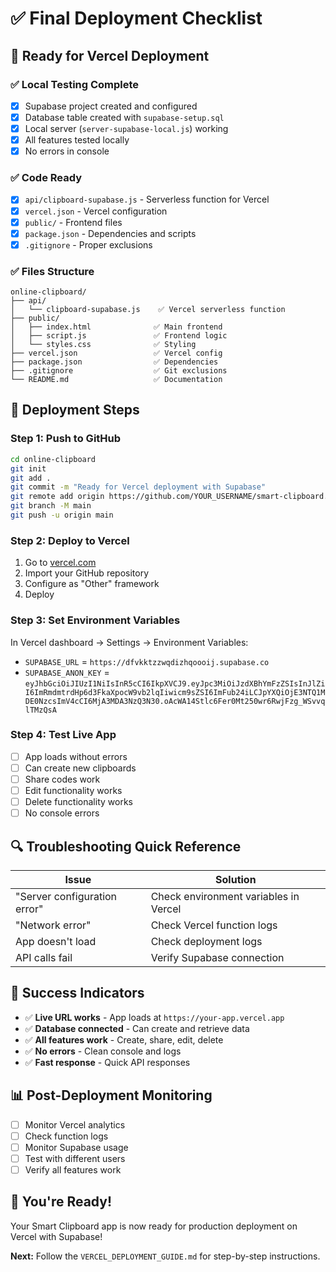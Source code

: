 # ✅ Final Deployment Checklist

## 🎯 **Ready for Vercel Deployment**

### **✅ Local Testing Complete**
- [x] Supabase project created and configured
- [x] Database table created with `supabase-setup.sql`
- [x] Local server (`server-supabase-local.js`) working
- [x] All features tested locally
- [x] No errors in console

### **✅ Code Ready**
- [x] `api/clipboard-supabase.js` - Serverless function for Vercel
- [x] `vercel.json` - Vercel configuration
- [x] `public/` - Frontend files
- [x] `package.json` - Dependencies and scripts
- [x] `.gitignore` - Proper exclusions

### **✅ Files Structure**
```
online-clipboard/
├── api/
│   └── clipboard-supabase.js    ✅ Vercel serverless function
├── public/
│   ├── index.html              ✅ Main frontend
│   ├── script.js               ✅ Frontend logic
│   └── styles.css              ✅ Styling
├── vercel.json                 ✅ Vercel config
├── package.json                ✅ Dependencies
├── .gitignore                  ✅ Git exclusions
└── README.md                   ✅ Documentation
```

## 🚀 **Deployment Steps**

### **Step 1: Push to GitHub**
```bash
cd online-clipboard
git init
git add .
git commit -m "Ready for Vercel deployment with Supabase"
git remote add origin https://github.com/YOUR_USERNAME/smart-clipboard.git
git branch -M main
git push -u origin main
```

### **Step 2: Deploy to Vercel**
1. Go to [vercel.com](https://vercel.com)
2. Import your GitHub repository
3. Configure as "Other" framework
4. Deploy

### **Step 3: Set Environment Variables**
In Vercel dashboard → Settings → Environment Variables:
- `SUPABASE_URL` = `https://dfvkktzzwqdizhqoooij.supabase.co`
- `SUPABASE_ANON_KEY` = `eyJhbGciOiJIUzI1NiIsInR5cCI6IkpXVCJ9.eyJpc3MiOiJzdXBhYmFzZSIsInJlZiI6ImRmdmtrdHp6d3FkaXpocW9vb2lqIiwicm9sZSI6ImFub24iLCJpYXQiOjE3NTQ1MDE0NzcsImV4cCI6MjA3MDA3NzQ3N30.oAcWA14Stlc6Fer0Mt250wr6RwjFzg_WSvvqlTMzQsA`

### **Step 4: Test Live App**
- [ ] App loads without errors
- [ ] Can create new clipboards
- [ ] Share codes work
- [ ] Edit functionality works
- [ ] Delete functionality works
- [ ] No console errors

## 🔍 **Troubleshooting Quick Reference**

| Issue | Solution |
|-------|----------|
| "Server configuration error" | Check environment variables in Vercel |
| "Network error" | Check Vercel function logs |
| App doesn't load | Check deployment logs |
| API calls fail | Verify Supabase connection |

## 🎉 **Success Indicators**

- ✅ **Live URL works** - App loads at `https://your-app.vercel.app`
- ✅ **Database connected** - Can create and retrieve data
- ✅ **All features work** - Create, share, edit, delete
- ✅ **No errors** - Clean console and logs
- ✅ **Fast response** - Quick API responses

## 📊 **Post-Deployment Monitoring**

- [ ] Monitor Vercel analytics
- [ ] Check function logs
- [ ] Monitor Supabase usage
- [ ] Test with different users
- [ ] Verify all features work

## 🚀 **You're Ready!**

Your Smart Clipboard app is now ready for production deployment on Vercel with Supabase! 

**Next:** Follow the `VERCEL_DEPLOYMENT_GUIDE.md` for step-by-step instructions. 